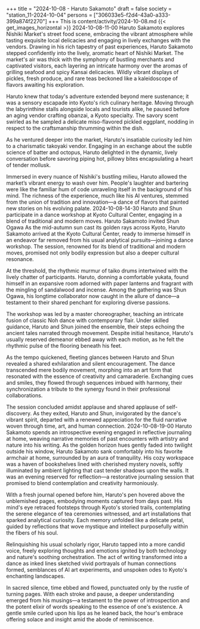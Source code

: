 +++
title = "2024-10-08 - Haruto Sakamoto"
draft = false
society = "station_11-2024-10-04"
persons = ["306033e5-f2d4-43a0-a333-399a874f2270"]
+++
This is content/activity/2024-10-08.md
{{< get_images_horizontal >}}
2024-10-08-11-00
Haruto Sakamoto explores Nishiki Market's street food scene, embracing the vibrant atmosphere while tasting exquisite local delicacies and engaging in lively exchanges with the vendors.
Drawing in his rich tapestry of past experiences, Haruto Sakamoto stepped confidently into the lively, aromatic heart of Nishiki Market. The market's air was thick with the symphony of bustling merchants and captivated visitors, each layering an intricate harmony over the aromas of grilling seafood and spicy Kansai delicacies. Wildly vibrant displays of pickles, fresh produce, and rare teas beckoned like a kaleidoscope of flavors awaiting his exploration.

Haruto knew that today's adventure extended beyond mere sustenance; it was a sensory escapade into Kyoto's rich culinary heritage. Moving through the labyrinthine stalls alongside locals and tourists alike, he paused before an aging vendor crafting obanzai, a Kyoto specialty. The savory scent swirled as he sampled a delicate miso-flavored pickled eggplant, nodding in respect to the craftsmanship thrumming within the dish.

As he ventured deeper into the market, Haruto's insatiable curiosity led him to a charismatic takoyaki vendor. Engaging in an exchange about the subtle science of batter and octopus, Haruto delighted in the dynamic, lively conversation before savoring piping hot, pillowy bites encapsulating a heart of tender mollusk.

Immersed in every nuance of Nishiki's bustling milieu, Haruto allowed the market’s vibrant energy to wash over him. People's laughter and bartering were like the familiar hum of code unraveling itself in the background of his mind. The richness of the experience, much like his AI ventures, stemmed from the union of tradition and innovation—a dance of flavors that painted new stories on his evolving palate.
2024-10-08-14-30
Haruto and Shun participate in a dance workshop at Kyoto Cultural Center, engaging in a blend of traditional and modern moves.
Haruto Sakamoto invited Shun Ogawa
As the mid-autumn sun cast its golden rays across Kyoto, Haruto Sakamoto arrived at the Kyoto Cultural Center, ready to immerse himself in an endeavor far removed from his usual analytical pursuits—joining a dance workshop. The session, renowned for its blend of traditional and modern moves, promised not only bodily expression but also a deeper cultural resonance.

At the threshold, the rhythmic murmur of taiko drums intertwined with the lively chatter of participants. Haruto, donning a comfortable yukata, found himself in an expansive room adorned with paper lanterns and fragrant with the mingling of sandalwood and incense. Among the gathering was Shun Ogawa, his longtime collaborator now caught in the allure of dance—a testament to their shared penchant for exploring diverse passions.

The workshop was led by a master choreographer, teaching an intricate fusion of classic Noh dance with contemporary flair. Under skilled guidance, Haruto and Shun joined the ensemble, their steps echoing the ancient tales narrated through movement. Despite initial hesitance, Haruto's usually reserved demeanor ebbed away with each motion, as he felt the rhythmic pulse of the flooring beneath his feet.

As the tempo quickened, fleeting glances between Haruto and Shun revealed a shared exhilaration and silent encouragement. The dance transcended mere bodily movement, morphing into an art form that resonated with the essence of creativity and camaraderie. Exchanging cues and smiles, they flowed through sequences imbued with harmony, their synchronization a tribute to the synergy found in their professional collaborations.

The session concluded amidst applause and shared applause of self-discovery. As they exited, Haruto and Shun, invigorated by the dance's vibrant spirit, departed with a renewed appreciation for the fluid narrative woven through time, art, and human connection.
2024-10-08-19-00
Haruto Sakamoto spends an introspective evening engaged in reflective journaling at home, weaving narrative memories of past encounters with artistry and nature into his writing.
As the golden horizon hues gently faded into twilight outside his window, Haruto Sakamoto sank comfortably into his favorite armchair at home, surrounded by an aura of tranquility. His cozy workspace was a haven of bookshelves lined with cherished mystery novels, softly illuminated by ambient lighting that cast tender shadows upon the walls. It was an evening reserved for reflection—a restorative journaling session that promised to blend contemplation and creativity harmoniously.

With a fresh journal opened before him, Haruto's pen hovered above the unblemished pages, embodying moments captured from days past. His mind's eye retraced footsteps through Kyoto's storied trails, contemplating the serene elegance of tea ceremonies witnessed, and art installations that sparked analytical curiosity. Each memory unfolded like a delicate petal, guided by reflections that wove mystique and intellect purposefully within the fibers of his soul.

Relinquishing his usual scholarly rigor, Haruto tapped into a more candid voice, freely exploring thoughts and emotions ignited by both technology and nature's soothing orchestration. The act of writing transformed into a dance as inked lines sketched vivid portrayals of human connections formed, semblances of AI art experiments, and unspoken odes to Kyoto's enchanting landscapes.

In sacred silence, time ebbed and flowed, punctuated only by the rustle of turning pages. With each stroke and pause, a deeper understanding emerged from his musings—a testament to the power of introspection and the potent elixir of words speaking to the essence of one's existence. A gentle smile curled upon his lips as he leaned back, the hour's embrace offering solace and insight amid the abode of reminiscence.
